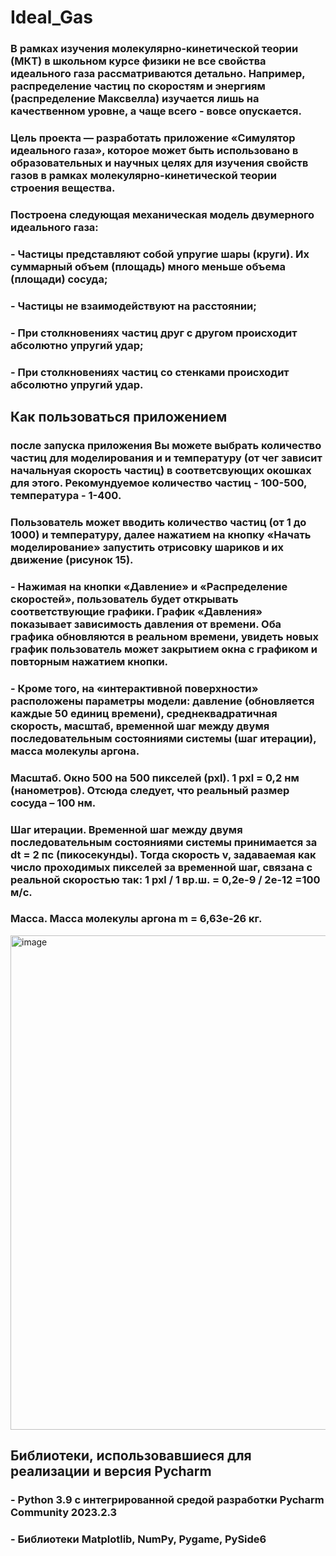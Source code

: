 # Ideal_Gas
### В рамках изучения молекулярно-кинетической теории (МКТ) в школьном курсе физики не все свойства идеального газа рассматриваются детально. Например, распределение частиц по скоростям и энергиям (распределение Максвелла) изучается лишь на качественном уровне, а чаще всего - вовсе опускается. 
### Цель проекта — разработать приложение «Симулятор идеального газа», которое может быть использовано в образовательных и научных целях для изучения свойств газов в рамках молекулярно-кинетической теории строения вещества.
### Построена следующая механическая модель двумерного идеального газа:
### - Частицы представляют собой упругие шары (круги). Их суммарный объем (площадь) много меньше объема (площади) сосуда;
### - Частицы не взаимодействуют на расстоянии;
### -	При столкновениях частиц друг с другом происходит абсолютно упругий удар;
### -	При столкновениях частиц со стенками происходит абсолютно упругий удар.


## Как пользоваться приложением
### после запуска приложения Вы можете выбрать количество частиц для моделирования и и температуру (от чег зависит начальнуая скорость частиц) в соответсвующих окошках для этого. Рекомундуемое количество частиц - 100-500, температура - 1-400.
### Пользователь может вводить количество частиц (от 1 до 1000) и температуру, далее нажатием на кнопку «Начать моделирование» запустить отрисовку шариков и их движение (рисунок 15).
### -	Нажимая на кнопки «Давление» и «Распределение скоростей», пользователь будет открывать соответствующие графики. График «Давления» показывает зависимость давления от времени. Оба графика обновляются в реальном времени, увидеть новых график пользователь может закрытием окна с графиком и повторным нажатием кнопки. 
### - Кроме того, на «интерактивной поверхности» расположены параметры модели: давление (обновляется каждые 50 единиц времени), среднеквадратичная скорость, масштаб, временной шаг между двумя последовательным состояниями системы (шаг итерации), масса молекулы аргона.
### Масштаб. Окно 500 на 500 пикселей (pxl). 1 pxl = 0,2 нм (нанометров). Отсюда следует, что реальный размер сосуда – 100 нм.
### Шаг итерации. Временной шаг между двумя последовательным состояниями системы принимается за dt = 2 пс (пикосекунды). Тогда скорость v, задаваемая как число проходимых пикселей за временной шаг, связана с реальной скоростью так: 1 pxl / 1 вр.ш. = 0,2e-9 / 2e-12 =100 м/с.
### Масса. Масса молекулы аргона m = 6,63e-26 кг.

<img width="1165" height="791" alt="image" src="https://github.com/user-attachments/assets/e7d96ff1-7b95-412c-a89b-12ae2642bff0" />


## Библиотеки, использовавшиеся для реализации и версия Pycharm
### - Python 3.9 с интегрированной средой разработки Pycharm Community 2023.2.3
### -	Библиотеки Matplotlib, NumPy, Pygame, PySide6

